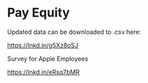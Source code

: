 # Pay Equity

Updated data can be downloaded to .csv here: 

https://lnkd.in/g5Xz8pSJ

Survey for Apple Employees

https://lnkd.in/eRsq7bMR
